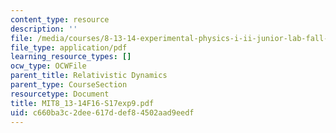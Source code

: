 ```yaml
---
content_type: resource
description: ''
file: /media/courses/8-13-14-experimental-physics-i-ii-junior-lab-fall-2016-spring-2017/c660ba3c2dee617ddef84502aad9eedf_MIT8_13-14F16-S17exp9.pdf
file_type: application/pdf
learning_resource_types: []
ocw_type: OCWFile
parent_title: Relativistic Dynamics
parent_type: CourseSection
resourcetype: Document
title: MIT8_13-14F16-S17exp9.pdf
uid: c660ba3c-2dee-617d-def8-4502aad9eedf
---
```

